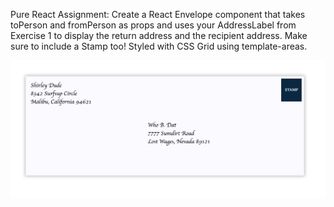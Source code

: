 Pure React Assignment: Create a React Envelope component that takes toPerson and fromPerson as props and uses your
AddressLabel from Exercise 1 to display the return address and the recipient address. Make
sure to include a Stamp too!  Styled with CSS Grid using template-areas.

![envelope React component](./screenshot_env.png)
